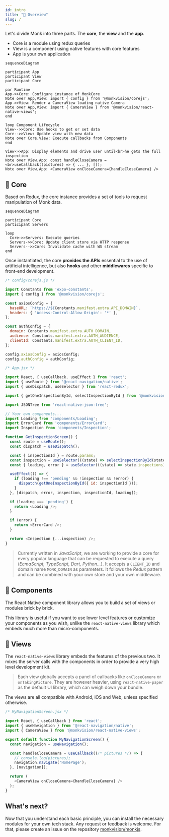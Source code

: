 ```yaml
---
id: intro
title: "🏁 Overview"
slug: /
---
```


Let's divide Monk into three parts. The **core**, the **view** and the **app**.

* Core is a module using redux queries
* View is a component using native features with core features
* App is your own application


``` mermaid
sequenceDiagram

participant App
participant View
participant Core

par Runtime
App->>Core: Configure instance of MonkCore
Note over App,View: import { config } from '@monkvision/corejs';
App->>View: Render a CameraView loading native Camera
Note over App,View: import { CameraView } from '@monkvision/react-native-views';
end

loop Component Lifecycle
View-->>Core: Use hooks to get or set data
Core-->>View: Update view with new data
Note over Core,View: Execute callbacks from Components
end

View->>App: Display elements and drive user until<br>he gets the full inspection
Note over View,App: const handleCloseCamera =<br>useCallback((pictures) => { ... }, []);
Note over View,App: <CameraView onCloseCamera={handleCloseCamera} />
```

## 🧿 Core

Based on Redux, the core instance provides a set of tools to request manipulation of Monk data.

``` mermaid
sequenceDiagram

participant Core
participant Servers

loop
  Core->>Servers: Execute queries
  Servers->>Core: Update client store via HTTP response
  Servers-->>Core: Invalidate cache with WS stream
end
```

Once instantiated, the core **provides the APIs** essential to the use of artificial intelligence, but also **hooks** and other **middlewares** specific to front-end development.

``` javascript
/* config/corejs.js */

import Constants from 'expo-constants';
import { config } from '@monkvision/corejs';

const axiosConfig = {
  baseURL: `https://${Constants.manifest.extra.API_DOMAIN}`,
  headers: { 'Access-Control-Allow-Origin': '*' },
};

const authConfig = {
  domain: Constants.manifest.extra.AUTH_DOMAIN,
  audience: Constants.manifest.extra.AUTH_AUDIENCE,
  clientId: Constants.manifest.extra.AUTH_CLIENT_ID,
};

config.axiosConfig = axiosConfig;
config.authConfig = authConfig;
```

``` javascript
/* App.jsx */

import React, { useCallback, useEffect } from 'react';
import { useRoute } from '@react-navigation/native';
import { useDispatch, useSelector } from 'react-redux';

import { getOneInspectionById, selectInspectionById } from '@monkvision/corejs';

import JSONTree from 'react-native-json-tree';

// Your own components...
import Loading from 'components/Loading';
import ErrorCard from 'components/ErrorCard';
import Inspection from 'components/Inspection';

function GetInspectionScreen() {
  const route = useRoute();
  const dispatch = useDispatch();

  const { inspectionId } = route.params;
  const inspection = useSelector(((state) => selectInspectionById(state, inspectionId)));
  const { loading, error } = useSelector(((state) => state.inspections));

  useEffect(() => {
    if (loading !== 'pending' && !inspection && !error) {
      dispatch(getOneInspectionById({ id: inspectionId }));
    }
  }, [dispatch, error, inspection, inspectionId, loading]);

  if (loading === 'pending') {
    return <Loading />;
  }

  if (error) {
    return <ErrorCard />;
  }

  return <Inspection {...inspection) />;
}
```

> Currently written in _JavaScript_, we are working to provide a core for every popular language that can be requested to execute a query (_EcmaScript, TypeScript, Dart, Python..._).
It accepts a `CLIENT_ID` and domain name `MONK_DOMAIN` as parameters. It follows the _Redux_ pattern and can be combined with your own store and your own middleware.

## 🧱 Components

The React Native component library allows you to build a set of views or modules brick by brick.

This library is useful if you want to use lower level features or customize your components as you wish, unlike the `react-native-views` library which embeds much more than micro-components.

## 🚀 Views

The `react-native-views` library embeds the features of the previous two. It mixes the server calls with the components in order to provide a very high level development kit.

> Each view globally accepts a panel of callbacks like `onCloseCamera` or `onTakingPicture`. They are however heavier, using `react-native-paper` as the default UI library, which can weigh down your bundle.

The views are all compatible with Android, iOS and Web, unless specified otherwise.

``` javascript
/* MyNavigationScreen.jsx */

import React, { useCallback } from 'react';
import { useNavigation } from '@react-navigation/native';
import { CameraView } from '@monkvision/react-native-views';

export default function MyNavigationScreen() {
  const navigation = useNavigation();

  const handleCloseCamera = useCallback((/* pictures */) => {
    // console.log(pictures);
    navigation.navigate('HomePage');
  }, [navigation]);

  return (
    <CameraView onCloseCamera={handleCloseCamera} />
  );
}
```

## What's next?

Now that you understand each basic principle, you can install the necessary modules for your own tech stack.
Any request or feedback is welcome.
For that, please create an issue on the repository [monkvision/monkjs](https://github.com/monkvision/monkjs/issues/new).
